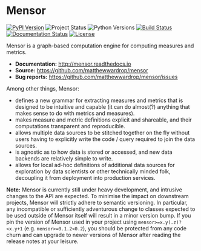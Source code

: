 # Mensor
[![PyPI Version](https://img.shields.io/pypi/v/mensor.svg)](https://pypi.org/project/mensor/)
![Project Status](https://img.shields.io/pypi/status/mensor.svg)
![Python Versions](https://img.shields.io/pypi/pyversions/mensor.svg)
[![Build Status](https://img.shields.io/github/actions/workflow/status/matthewwardrop/mensor/tests.yml?branch=main)](https://github.com/matthewwardrop/mensor/actions?query=workflow%3A%22Run+Tests%22)
[![Documentation Status](https://readthedocs.org/projects/mensor/badge/?version=latest)](http://mensor.readthedocs.io/en/latest/?badge=latest)
[![License](https://img.shields.io/github/license/matthewwardrop/mensor.svg)](https://github.com/matthewwardrop/mensor/blob/master/LICENSE)

Mensor is a graph-based computation engine for computing measures and metrics.

- **Documentation:** http://mensor.readthedocs.io
- **Source:** https://github.com/matthewwardrop/mensor
- **Bug reports:** https://github.com/matthewwardrop/mensor/issues

Among other things, Mensor:

- defines a new grammar for extracting measures and metrics that is designed to
  be intuitive and capable (it can do almost(?) anything that makes sense to
  do with metrics and measures).
- makes measure and metric definitions explicit and shareable, and their
  computations transparent and reproducible.
- allows multiple data sources to be stitched together on the fly without users
  having to explicitly write the code / query required to join the data sources.
- is agnostic as to how data is stored or accessed, and new data backends are
  relatively simple to write.
- allows for local ad-hoc definitions of additional data sources for exploration
  by data scientists or other technically minded folk, decoupling it from
  deployment into production services.

**Note:** Mensor is currently still under heavy development, and intrusive
changes to the API are expected. To minimise the impact on downstream projects,
Mensor will strictly adhere to semantic versioning. In particular, any
incompatible or sufficiently adventurous change to classes expected to be used
outside of Mensor itself will result in a minor version bump. If you pin the
version of Mensor used in your project using `mensor>=x.y(.z)?<x.y+1`
(e.g. `mensor>=0.1.2<0.2`), you should be protected from any code churn and can
upgrade to newer versions of Mensor after reading the release notes at your
leisure.
